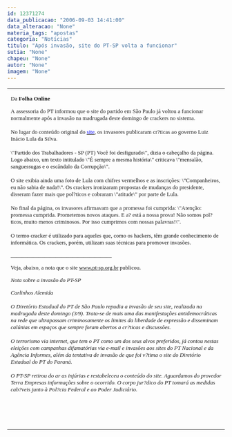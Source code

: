 ```yaml
---
id: 12371274
data_publicacao: "2006-09-03 14:41:00"
data_alteracao: "None"
materia_tags: "apostas"
categoria: "Notícias"
titulo: "Após invasão, site do PT-SP volta a funcionar"
sutia: "None"
chapeu: "None"
autor: "None"
imagem: "None"
---
```

<p><TABLE class=corponoticias cellSpacing=5 cellPadding=0 width=\"100%\" border=0></p>
<p><TBODY></p>
<p><TR></p>
<p><TD class=text10><FONT face=Verdana size=2><FONT face=Verdana size=2></p>
<p><P>Da <STRONG>Folha Online</STRONG></P></p>
<p><P>A&nbsp;assessoria do PT informou que o site do partido em São Paulo já voltou a funcionar normalmente após a invasão na madrugada deste domingo de crackers no sistema.<BR><BR>No lugar do conteúdo original do </FONT><A href=\"https://www.pt-sp.org.br/\"><U><FONT face=Verdana color=#0000ff size=2>site</U></FONT></A><FONT face=Verdana size=2>, os invasores publicaram cr?ticas ao governo Luiz Inácio Lula da Silva.<BR><BR>\"Partido dos Trabalhadores - SP (PT) Você foi desfigurado\", dizia o cabeçalho da página. Logo abaixo, um texto intitulado \"É sempre a mesma história\" criticava \"mensalão, sanguessugas e o escândalo da Corrupção\".<BR><BR>O site exibia ainda uma foto de Lula com chifres vermelhos e as inscrições<EM>:</EM> \"Companheiros, eu não sabia de nada!\". Os crackers ironizaram propostas de mudanças do presidente, disseram fazer mais que pol?ticos e cobraram \"atitude\" por parte de Lula.<BR><BR>No final da página, os invasores afirmavam que a promessa foi cumprida: \"Atenção: promessa cumprida. Prometemos novos ataques. E a? está a nossa prova! Não somos pol?ticos, muito menos criminosos. Por isso cumprimos com nossas palavras!\".<BR><BR>O termo cracker é utilizado para aqueles que, como os hackers, têm grande conhecimento de informática. Os crackers, porém, utilizam suas técnicas para promover invasões.</FONT></P></p>
<p><P>____________________________________</P></p>
<p><P><FONT face=Verdana size=2>Veja, abaixo, a nota que o&nbsp;site <A href=\"https://www.pt-sp.org.br/\">www.pt-sp.org.br</A>&nbsp;publicou. </FONT></P></p>
<p><P><FONT face=Verdana size=2><EM>Nota sobre a invasão do PT-SP</EM></P></p>
<p><P><EM>Carlinhos Alemida</EM></P></p>
<p><P><EM>O Diretório Estadual do PT de São Paulo repudia a invasão de seu site, realizada na madrugada deste domingo (3/9). Trata-se de mais uma das manifestações antidemocráticas na rede que ultrapassam criminosamente os limites da liberdade de expressão e disseminam calúnias em espaços que sempre foram abertos a cr?ticas e discussões.<BR><BR>O terrorismo via internet, que tem o PT como um dos seus alvos preferidos, já contou nestas eleições com campanhas difamatórias via e-mail e invasões aos sites do PT Nacional e da Agência Informes, além da tentativa de invasão de que foi v?tima o site do Diretório Estadual do PT do Paraná.<BR><BR>O PT-SP retirou do ar as injúrias e restabeleceu o conteúdo do site. Aguardamos do provedor Terra Empresas informações sobre o ocorrido. O corpo jur?dico do PT tomará as medidas cab?veis junto à Pol?cia Federal e ao Poder Judiciário. </EM></FONT></FONT></P></TD></TR></p>
<p><TR></p>
<p><TD></TD></TR></p>
<p><TR></p>
<p><TD></p>
<p><P><FONT face=Verdana><FONT size=2><EM></EM></FONT></FONT>&nbsp;</P></TD></TR></TBODY></TABLE> </p>
